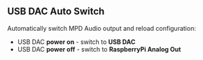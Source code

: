 USB DAC Auto Switch
---

Automatically switch MPD Audio output and reload configuration:
- USB DAC **power on** - switch to **USB DAC**
- USB DAC **power off** - switch to **RaspberryPi Analog Out**
